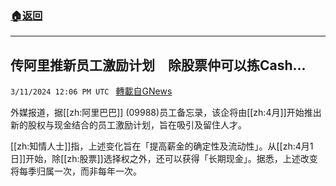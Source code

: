 ###  [:house:返回](README.md)
---


## 传阿里推新员工激励计划　除股票仲可以拣Cash...
`3/11/2024 12:06 PM UTC ` [轉載自GNews](https://gnews.org/articles/2384380)

外媒报道，据[[zh:阿里巴巴]] (09988)员工备忘录，该企将由[[zh:4月]]开始推出新的股权与现金结合的员工激励计划，旨在吸引及留住人才。

[[zh:知情人士]]指，上述变化旨在「提高薪金的确定性及流动性」。从[[zh:4月1日]]开始，除[[zh:股票]]选择权之外，还可以获得「长期现金」。据悉，上述改变将每季归属一次，而非每年一次。
